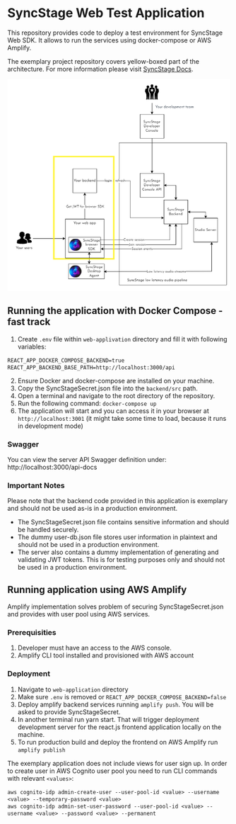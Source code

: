 # SyncStage Web Test Application

This repository provides code to deploy a test environment for SyncStage Web SDK. It allows to run the services using docker-compose or AWS Amplify.

The exemplary project repository covers yellow-boxed part of the architecture. For more information please visit [SyncStage Docs](https://docs.sync-stage.com/web/overview).

![alt Architecture](./assets/arch.png)

## Running the application with Docker Compose - fast track

1. Create `.env` file within `web-applivation` directory and fill it with following variables:

```
REACT_APP_DOCKER_COMPOSE_BACKEND=true
REACT_APP_BACKEND_BASE_PATH=http://localhost:3000/api
```

2. Ensure Docker and docker-compose are installed on your machine.
3. Copy the SyncStageSecret.json file into the `backend/src` path.
4. Open a terminal and navigate to the root directory of the repository.
5. Run the following command: `docker-compose up`
6. The application will start and you can access it in your browser at `http://localhost:3001` (it might take some time to load, because it runs in development mode)

### Swagger

You can view the server API Swagger definition under: http://localhost:3000/api-docs 

### Important Notes
Please note that the backend code provided in this application is exemplary and should not be used as-is in a production environment.

* The SyncStageSecret.json file contains sensitive information and should be handled securely.
* The dummy user-db.json file stores user information in plaintext and should not be used in a production environment.
* The server also contains a dummy implementation of generating and validating JWT tokens. This is for testing purposes only and should not be used in a production environment.

## Running application using AWS Amplify

Amplify implementation solves problem of securing SyncStageSecret.json and provides with user pool using AWS services. 

### Prerequisities 

1. Developer must have an access to the AWS console.
2. Amplify CLI tool installed and provisioned with AWS account

### Deployment

1. Navigate to `web-application` directory
2. Make sure `.env` is removed or `REACT_APP_DOCKER_COMPOSE_BACKEND=false`
3. Deploy amplify backend services running `amplify push`. You will be asked to provide SyncStageSecret.
4. In another terminal run yarn start. That will trigger deployment development server for the react.js frontend application locally on the machine.
5. To run production build and deploy the frontend on AWS Amplify run `amplify publish`



The exemplary application does not include views for user sign up. In order to create user in AWS Cognito user pool you need to run CLI commands with relevant `<values>`:
```
aws cognito-idp admin-create-user --user-pool-id <value> --username <value> --temporary-password <value>
aws cognito-idp admin-set-user-password --user-pool-id <value> --username <value> --password <value> --permanent
```

